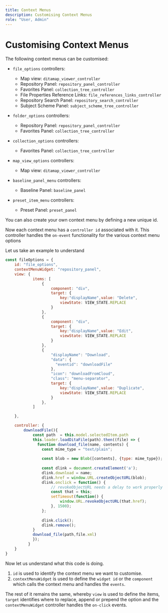 ```yaml
---
title: Context Menus
description: Customising Context Menus
role: "User, Admin"
---
```


# Customising Context Menus

The following context menus can be customised:

- `file_options`
    controllers:
  - Map view: `ditamap_viewer_controller`
  - Repository Panel: `repository_panel_controller`
  - Favorites Panel: `collection_tree_controller`
  - File Properties Reference Links: `file_references_links_controller`
  - Repository Search Panel: `repository_search_controller`
  - Subject Scheme Panel: `subject_scheme_tree_controller`

- `folder_options`
    controllers:
  - Repository Panel: `repository_panel_controller`
  - Favorites Panel: `collection_tree_controller`

- `collection_options`
    controllers:
  - Favorites Panel: `collection_tree_controller`

- `map_view_options`
    controllers:
  - Map view: `ditamap_viewer_controller`

- `baseline_panel_menu`
    controllers:
  - Baseline Panel: `baseline_panel`

- `preset_item_menu`
    controllers:
  - Preset Panel: `preset_panel`

You can also create your own context menu by defining a new unique id.

Now each context menu has a `controller id` associated with it. This controller handles the `on-event` functionality for the various context menu options

Let us take an example to understand

```js title=customise_context_menu.js"
const fileOptions = {
    id: "file_options",
    contextMenuWidget: "repository_panel",
    view: {
            items: [
                {
                    component: "div",
                    target: {
                        key:"displayName",value: "Delete",                    
                        viewState: VIEW_STATE.REPLACE
                    }
                },
                {
                    component: "div",
                    target: {
                        key:"displayName",value: "Edit",                    
                        viewState: VIEW_STATE.REPLACE
                    }
                },
                {
                    "displayName": "Download",
                    "data": {
                      "eventid": "downloadFile"
                    },
                    "icon": "downloadFromCloud",
                    "class": "menu-separator",         
                    target: {
                        key:"displayName",value: "Duplicate",                    
                        viewState: VIEW_STATE.REPLACE
                    }
                },
            ]

    },

    controller: {
        downloadFile(){
            const path  = this.model.selectedItem.path
            this.loader.loadDitaFile(path).then((file) => {
              function download_file(name, contents) {
                const mime_type = "text/plain";
        
                const blob = new Blob([contents], {type: mime_type});
        
                const dlink = document.createElement('a');
                dlink.download = name;
                dlink.href = window.URL.createObjectURL(blob);
                dlink.onclick = function() {
                    // revokeObjectURL needs a delay to work properly
                    const that = this;
                    setTimeout(function() {
                        window.URL.revokeObjectURL(that.href);
                    }, 1500);
                };
        
                dlink.click();
                dlink.remove();
            }
            download_file(path,file.xml)
            });
          }
    }
}
```

Now let us understand what this code is doing.

1. `id` is used to identify the context menu we want to customise.
2. `contextMenuWidget` is used to define the `widget id` or the `component` which calls the context menu and handles the `events`.

The rest of it remains the same, whereby `view` is used to define the items, `target` identifies where to replace, append or prepend the option and the `contextMenuWidget` controller handles the `on-click` events.

